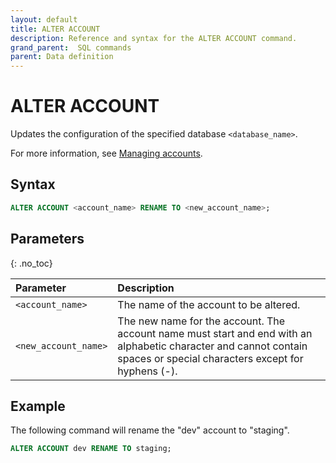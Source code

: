 ```yaml
---
layout: default
title: ALTER ACCOUNT
description: Reference and syntax for the ALTER ACCOUNT command.
grand_parent:  SQL commands
parent: Data definition
---
```


# ALTER ACCOUNT

Updates the configuration of the specified database `<database_name>`.

For more information, see [Managing accounts](../../../Guides/managing-your-organization/managing-accounts.md).

## Syntax

```sql
ALTER ACCOUNT <account_name> RENAME TO <new_account_name>;
```

## Parameters 
{: .no_toc} 

| Parameter | Description                                                                                                                                                            |
| :--- |:-----------------------------------------------------------------------------------------------------------------------------------------------------------------------|
| `<account_name>` | The name of the account to be altered.                                                                                                                                 |
| `<new_account_name>` | The new name for the account. The account name must start and end with an alphabetic character and cannot contain spaces or special characters except for hyphens (-). |

## Example

The following command will rename the "dev" account to "staging".

```sql
ALTER ACCOUNT dev RENAME TO staging;
```
